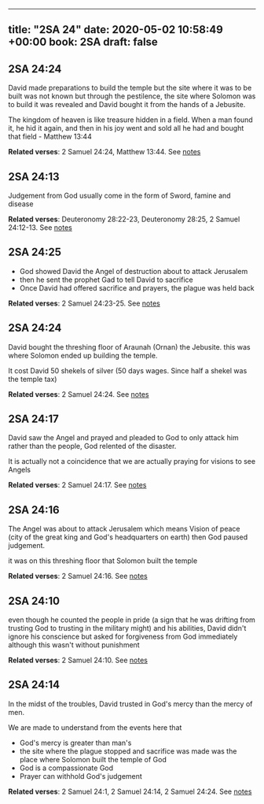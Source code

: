 
---
title: "2SA 24"
date: 2020-05-02 10:58:49 +00:00
book: 2SA
draft: false
---

## 2SA 24:24

David made preparations to build the temple but the site where it was to be built was not known but through the pestilence, the site where Solomon was to build it was revealed and David bought it from the hands of a Jebusite.

The kingdom of heaven is like treasure hidden in a field. When a man found it, he hid it again, and then in his joy went and sold all he had and bought that field - Matthew 13:44

**Related verses**: 2 Samuel 24:24, Matthew 13:44. See [notes](https://my.bible.com/notes/3420548274280194926)


## 2SA 24:13

Judgement from God usually come in the form of Sword, famine and disease

**Related verses**: Deuteronomy 28:22-23, Deuteronomy 28:25, 2 Samuel 24:12-13. See [notes](https://my.bible.com/notes/3420545825041539913)


## 2SA 24:25

- God showed David the Angel of destruction about to attack Jerusalem 
- then he sent the prophet Gad to tell David to sacrifice
- Once David had offered sacrifice and prayers, the plague was held back

**Related verses**: 2 Samuel 24:23-25. See [notes](https://my.bible.com/notes/3419734946582618226)


## 2SA 24:24

David bought the threshing floor of Araunah (Ornan) the Jebusite. this was where Solomon ended up building the temple.

It cost David 50 shekels of silver (50 days wages. Since half a shekel was the temple tax)

**Related verses**: 2 Samuel 24:24. See [notes](https://my.bible.com/notes/3419731901492748375)


## 2SA 24:17

David saw the Angel and prayed and pleaded to God to only attack him rather than the people, God relented of the disaster. 

It is actually not a coincidence that we are actually praying for visions to see Angels

**Related verses**: 2 Samuel 24:17. See [notes](https://my.bible.com/notes/3419725080950464556)


## 2SA 24:16

The Angel was about to attack Jerusalem which means Vision of peace (city of the great king and God's headquarters on earth) then God paused judgement.

it was on this threshing floor that Solomon built the temple

**Related verses**: 2 Samuel 24:16. See [notes](https://my.bible.com/notes/3419724336327286820)


## 2SA 24:10

even though he counted the people in pride (a sign that he was drifting from trusting God to trusting in the military might) and his abilities, David didn't ignore his conscience but asked for forgiveness from God immediately although this wasn't without punishment

**Related verses**: 2 Samuel 24:10. See [notes](https://my.bible.com/notes/3419721658859773960)


## 2SA 24:14

In the midst of the troubles, David trusted in God's mercy than the mercy of men.

We are made to understand from the events here that
- God's mercy is greater than man's 
- the site where the plague stopped and sacrifice was made was the place where Solomon built the temple of God
- God is a compassionate God
- Prayer can withhold God's judgement

**Related verses**: 2 Samuel 24:1, 2 Samuel 24:14, 2 Samuel 24:24. See [notes](https://my.bible.com/notes/2648499903680733495)

